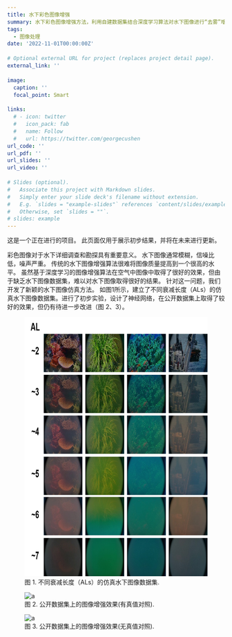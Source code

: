 ```yaml
---
title: 水下彩色图像增强
summary: 水下彩色图像增强方法，利用自建数据集结合深度学习算法对水下图像进行“去雾”增强
tags:
  - 图像处理
date: '2022-11-01T00:00:00Z'

# Optional external URL for project (replaces project detail page).
external_link: ''

image:
  caption: ''
  focal_point: Smart

links:
  # - icon: twitter
  #   icon_pack: fab
  #   name: Follow
  #   url: https://twitter.com/georgecushen
url_code: ''
url_pdf: ''
url_slides: ''
url_video: ''

# Slides (optional).
#   Associate this project with Markdown slides.
#   Simply enter your slide deck's filename without extension.
#   E.g. `slides = "example-slides"` references `content/slides/example-slides.md`.
#   Otherwise, set `slides = ""`.
# slides: example
---
```


这是一个正在进行的项目。 此页面仅用于展示初步结果，并将在未来进行更新。

彩色图像对于水下详细调查和勘探具有重要意义。 水下图像通常模糊，信噪比低，噪声严重。 传统的水下图像增强算法很难将图像质量提高到一个很高的水平。 虽然基于深度学习的图像增强算法在空气中图像中取得了很好的效果，但由于缺乏水下图像数据集，难以对水下图像取得很好的结果。 针对这一问题，我们开发了新颖的水下图像仿真方法。 如图1所示，建立了不同衰减长度（ALs）的仿真水下图像数据集。进行了初步实验，设计了神经网络，在公开数据集上取得了较好的效果，但仍有待进一步改进（图 2、3）。

<h8 style="text-align: justify;">

<figure>
 <img src="fig1.png" alt="a" width="600px" height="600px"/>
  <figcaption>
      <h10>图 1. 不同衰减长度（ALs）的仿真水下图像数据集.</h10>
  </figcaption>
</figure>


<h8 style="text-align: justify;">

<figure>
 <img src="fig2.png" alt="a" width="600px" height="600px"/>
  <figcaption>
      <h10>图 2. 公开数据集上的图像增强效果(有真值对照).</h10>
  </figcaption>
</figure>


<h8 style="text-align: justify;">

<figure>
 <img src="fig3.png" alt="a" width="600px" height="600px"/>
  <figcaption>
      <h10>图 3. 公开数据集上的图像增强效果(无真值对照).</h10>
  </figcaption>
</figure>
